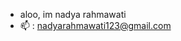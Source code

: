 - aloo, im nadya rahmawati
- 📫 : nadyarahmawati123@gmail.com

<!---
nsumett/nsumett is a ✨ special ✨ repository because its `README.md` (this file) appears on your GitHub profile.
You can click the Preview link to take a look at your changes.
--->
